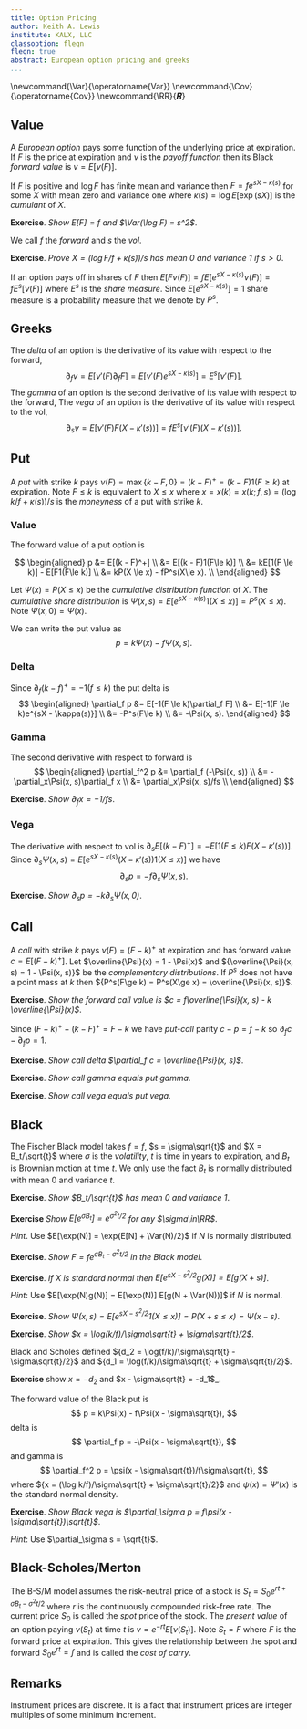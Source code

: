 ```yaml
---
title: Option Pricing
author: Keith A. Lewis
institute: KALX, LLC
classoption: fleqn
fleqn: true
abstract: European option pricing and greeks
...
```


\newcommand{\Var}{\operatorname{Var}}
\newcommand{\Cov}{\operatorname{Cov}}
\newcommand{\RR}{𝑹}

## Value

A _European option_ pays some function of the underlying price at expiration.
If $F$ is the price at expiration and $\nu$ is the _payoff function_
then its Black _forward value_ is ${v = E[\nu(F)]}$.

If $F$ is positive and $\log F$ has finite mean and variance then
$F = fe^{sX - \kappa(s)}$ for some $X$ with mean zero and variance one
where $\kappa(s) = \log E[\exp(sX)]$ is the _cumulant_ of $X$.

__Exercise__. _Show $E[F] = f$ and $\Var(\log F) = s^2$_.

We call $f$ the _forward_ and $s$ the _vol_.

__Exercise__. _Prove ${X = (\log F/f + \kappa(s))/s}$ has mean 0 and variance 1 if $s > 0$_.

If an option pays off in shares of $F$ then 
$E[F\nu(F)] = fE[ e^{sX - \kappa(s)}\nu(F)] = fE^s[\nu(F)]$
where $E^s$ is the _share measure_.
Since $E[e^{sX - \kappa(s)}] = 1$ share measure is a probability measure
that we denote by $P^s$.

## Greeks

The _delta_ of an option is the derivative of its value with respect to the forward,
$$
	\partial_f v = E[\nu'(F)\partial_f F] = E[\nu'(F)e^{sX - \kappa(s)}] = E^s[\nu'(F)].
$$
The _gamma_ of an option is the second derivative of its value with respect to the forward,
The _vega_ of an option is the derivative of its value with respect to the vol,
$$
	\partial_s v = E[\nu'(F) F (X - \kappa'(s))] = f E^s[\nu'(F) (X - \kappa'(s))].
$$

## Put

A _put_ with strike $k$ pays $\nu(F) = {\max\{k - F, 0\}} = {(k - F)^+} = {(k - F)1(F\ge k)}$ at expiration.
Note $F\le k$ is equivalent to $X\le x$ where
${x = x(k) = x(k;f,s) = (\log k/f + \kappa(s))/s}$
is the _moneyness_ of a put with strike $k$.

### Value

The forward value of a put option is

$$
\begin{aligned}
	p &= E[(k - F)^+] \\
	&= E[(k - F)1(F\le k)] \\
	&= kE[1(F \le k)] - E[F1(F\le k)] \\
	&= kP(X \le x) - fP^s(X\le x). \\
\end{aligned}
$$

Let $\Psi(x) = P(X\le x)$ be the _cumulative distribution function_ of $X$.
The _cumulative share distribution_ is
${\Psi(x, s) = E[e^{sX - \kappa(s)} 1(X\le x)] = P^s(X\le x)}$.
Note ${\Psi(x, 0) = \Psi(x)}$.

We can write the put value as
$$
	p = k\Psi(x) - f\Psi(x, s).
$$

### Delta

Since $\partial_f (k - f)^+ = -1(f \le k)$ the put delta is
$$
\begin{aligned}
	\partial_f p &= E[-1(F \le k)\partial_f F] \\
	&= E[-1(F \le k)e^{sX - \kappa(s)}] \\
	&= -P^s(F\le k) \\
	&= -\Psi(x, s).
\end{aligned}
$$

### Gamma

The second derivative with respect to forward is
$$
\begin{aligned}
	\partial_f^2 p &= \partial_f (-\Psi(x, s)) \\
	&= -\partial_x\Psi(x, s)\partial_f x \\
	&= \partial_x\Psi(x, s)/fs \\
\end{aligned}
$$

__Exercise__. _Show $\partial_f x = -1/fs$_.

### Vega

The derivative with respect to vol is
$\partial_s E[(k - F)^+] = {-E[1(F\le k)F(X - \kappa'(s))]}$.
Since $\partial_s \Psi(x, s) = {E[e^{sX - \kappa(s)}(X - \kappa'(s))1(X\le x)]}$
we have
$$
	\partial_s p = -f\partial_s\Psi(x, s).
$$

__Exercise__. _Show $\partial_s p = -k\partial_s\Psi(x, 0)$_.

## Call

A _call_ with strike $k$ pays ${\nu(F) = (F - k)^+}$ at expiration
and has forward value ${c = E[(F - k)^+]}$.
Let $\overline{\Psi}(x) = 1 - \Psi(x)$ and
${\overline{\Psi}(x, s) = 1 - \Psi(x, s)}$ be the _complementary distributions_.
If $P^s$ does not have a point mass at $k$ then
${P^s(F\ge k) = P^s(X\ge x) = \overline{\Psi}(x, s)}$.

__Exercise__. _Show the forward call value is $c = f\overline{\Psi}(x, s) - k \overline{\Psi}(x)$_.

Since ${(F - k)^+ - (k - F)^+ = F - k}$ we have _put-call_ parity ${c - p = f - k}$
so $\partial_f c - \partial_f p = 1$.

__Exercise__. _Show call delta $\partial_f c = \overline{\Psi}(x, s)$_.

__Exercise__. _Show call gamma equals put gamma_.

__Exercise__. _Show call vega equals put vega_.

## Black

The Fischer Black model takes $f = f$, $s = \sigma\sqrt{t}$ and $X = B_t/\sqrt{t}$ where
$\sigma$ is the _volatility_, $t$ is time in years to expiration, and
$B_t$ is Brownian motion at time $t$. We only use the fact $B_t$ is normally distributed
with mean 0 and variance $t$.

__Exercise__. _Show $B_t/\sqrt{t}$ has mean 0 and variance 1_.

__Exercise__ _Show $E[e^{\sigma B_t}] = e^{\sigma^2t/2}$ for any $\sigma\in\RR$_.

_Hint_. Use $E[\exp(N)] = \exp(E[N] + \Var(N)/2)$ if $N$ is normally distributed.

__Exercise__. _Show $F = fe^{\sigma B_t - \sigma^2t/2}$ in the Black model_.

__Exercise__. _If $X$ is standard normal then $E[e^{sX - s^2/2}g(X)] = E[g(X + s)]$_.

_Hint_: Use $E[\exp(N)g(N)] = E[\exp(N)] E[g(N + \Var(N))]$ if $N$ is normal.

__Exercise__. _Show $\Psi(x, s) = E[e^{sX - s^2/2}1(X\le x)] = P(X + s\le x) = \Psi(x - s)$_.

__Exercise__. _Show $x = \log(k/f)/\sigma\sqrt{t} + \sigma\sqrt{t}/2$_.

Black and Scholes defined ${d_2 = \log(f/k)/\sigma\sqrt{t} - \sigma\sqrt{t}/2}$
and ${d_1 = \log(f/k)/\sigma\sqrt{t} + \sigma\sqrt{t}/2}$.

__Exercise__ show $x = -d_2$ and $x - \sigma\sqrt{t} = -d_1$_.

The forward value of the Black put is
$$
	p = k\Psi(x) - f\Psi(x - \sigma\sqrt{t}),
$$
delta is 
$$
	\partial_f p = -\Psi(x - \sigma\sqrt{t}),
$$
and gamma is 
$$
	\partial_f^2 p = \psi(x - \sigma\sqrt{t})/f\sigma\sqrt{t},
$$
where ${x = (\log k/f)/\sigma\sqrt{t} + \sigma\sqrt{t}/2}$
and $\psi(x) = \Psi'(x)$ is the standard normal density.

__Exercise__. _Show Black vega is $\partial_\sigma p = f\psi(x - \sigma\sqrt{t})\sqrt{t}$_.

_Hint_: Use $\partial_\sigma s = \sqrt{t}$.

## Black-Scholes/Merton

The B-S/M model assumes the risk-neutral price of a stock is
${S_t = S_0e^{rt + \sigma B_t - \sigma^2t/2}}$ where $r$ is the continuously
compounded risk-free rate.  The current price $S_0$ is called the _spot_
price of the stock.  The _present value_ of an option paying $\nu(S_t)$
at time $t$ is ${v = e^{-rt}E[\nu(S_t)]}$.  Note ${S_t = F}$ where $F$ is
the forward price at expiration. This gives the relationship between
the spot and forward $S_0e^{rt} = f$ and is called the _cost of carry_.

## Remarks

Instrument prices are discrete.
It is a fact that instrument prices are integer multiples of some minimum increment.
